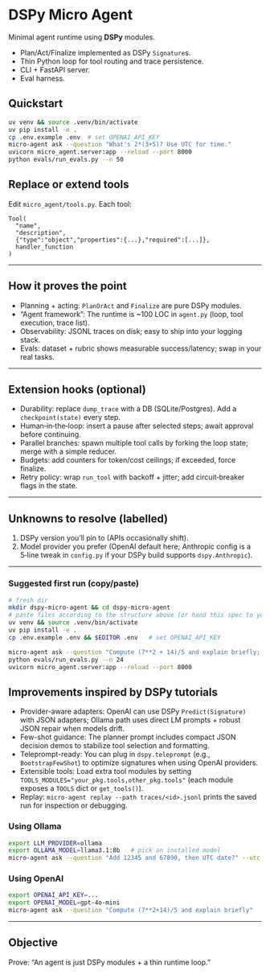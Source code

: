 # DSPy Micro Agent

Minimal agent runtime using **DSPy** modules.
- Plan/Act/Finalize implemented as DSPy `Signature`s.
- Thin Python loop for tool routing and trace persistence.
- CLI + FastAPI server.
- Eval harness.

## Quickstart
```bash
uv venv && source .venv/bin/activate
uv pip install -e .
cp .env.example .env  # set OPENAI_API_KEY
micro-agent ask --question "What's 2*(3+5)? Use UTC for time."
uvicorn micro_agent.server:app --reload --port 8000
python evals/run_evals.py --n 50
```

## Replace or extend tools

Edit `micro_agent/tools.py`. Each tool:

```
Tool(
  "name",
  "description",
  {"type":"object","properties":{...},"required":[...]},
  handler_function
)
```

---

## How it proves the point

- Planning + acting: `PlanOrAct` and `Finalize` are pure DSPy modules.
- “Agent framework”: The runtime is ~100 LOC in `agent.py` (loop, tool execution, trace list).
- Observability: JSONL traces on disk; easy to ship into your logging stack.
- Evals: dataset + rubric shows measurable success/latency; swap in your real tasks.

---

## Extension hooks (optional)

- Durability: replace `dump_trace` with a DB (SQLite/Postgres). Add a `checkpoint(state)` every step.
- Human‑in‑the‑loop: insert a pause after selected steps; await approval before continuing.
- Parallel branches: spawn multiple tool calls by forking the loop state; merge with a simple reducer.
- Budgets: add counters for token/cost ceilings; if exceeded, force finalize.
- Retry policy: wrap `run_tool` with backoff + jitter; add circuit‑breaker flags in the state.

---

## Unknowns to resolve (labelled)

1) DSPy version you’ll pin to (APIs occasionally shift).  
2) Model provider you prefer (OpenAI default here; Anthropic config is a 5‑line tweak in `config.py` if your DSPy build supports `dspy.Anthropic`).

---

### Suggested first run (copy/paste)

```bash
# fresh dir
mkdir dspy-micro-agent && cd dspy-micro-agent
# paste files according to the structure above (or hand this spec to your code assistant)
uv venv && source .venv/bin/activate
uv pip install -e .
cp .env.example .env && $EDITOR .env   # set OPENAI_API_KEY

micro-agent ask --question "Compute (7**2 + 14)/5 and explain briefly; prefer UTC time if used."
python evals/run_evals.py --n 24
uvicorn micro_agent.server:app --reload --port 8000
```

## Improvements inspired by DSPy tutorials

- Provider-aware adapters: OpenAI can use DSPy `Predict(Signature)` with JSON adapters; Ollama path uses direct LM prompts + robust JSON repair when models drift.
- Few-shot guidance: The planner prompt includes compact JSON decision demos to stabilize tool selection and formatting.
- Teleprompt-ready: You can plug in `dspy.teleprompt` (e.g., `BootstrapFewShot`) to optimize signatures when using OpenAI providers.
- Extensible tools: Load extra tool modules by setting `TOOLS_MODULES="your_pkg.tools,other_pkg.tools"` (each module exposes a `TOOLS` dict or `get_tools()`).
- Replay: `micro-agent replay --path traces/<id>.jsonl` prints the saved run for inspection or debugging.

### Using Ollama
```bash
export LLM_PROVIDER=ollama
export OLLAMA_MODEL=llama3.1:8b   # pick an installed model
micro-agent ask --question "Add 12345 and 67890, then UTC date?" --utc
```

### Using OpenAI
```bash
export OPENAI_API_KEY=...
export OPENAI_MODEL=gpt-4o-mini
micro-agent ask --question "Compute (7**2+14)/5 and explain briefly"
```


---

## Objective

Prove: “An agent is just DSPy modules + a thin runtime loop.”
